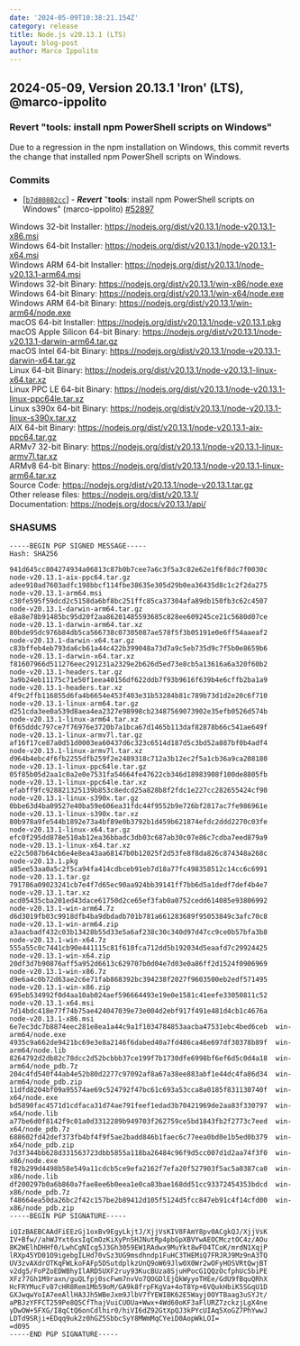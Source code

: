 ```yaml
---
date: '2024-05-09T10:38:21.154Z'
category: release
title: Node.js v20.13.1 (LTS)
layout: blog-post
author: Marco Ippolito
---
```


## 2024-05-09, Version 20.13.1 'Iron' (LTS), @marco-ippolito

### Revert "tools: install npm PowerShell scripts on Windows"

Due to a regression in the npm installation on Windows, this commit reverts the change that installed npm PowerShell scripts on Windows.

### Commits

- \[[`b7d80802cc`](https://github.com/nodejs/node/commit/b7d80802cc)] - _**Revert**_ "**tools**: install npm PowerShell scripts on Windows" (marco-ippolito) [#52897](https://github.com/nodejs/node/pull/52897)

Windows 32-bit Installer: https://nodejs.org/dist/v20.13.1/node-v20.13.1-x86.msi \
Windows 64-bit Installer: https://nodejs.org/dist/v20.13.1/node-v20.13.1-x64.msi \
Windows ARM 64-bit Installer: https://nodejs.org/dist/v20.13.1/node-v20.13.1-arm64.msi \
Windows 32-bit Binary: https://nodejs.org/dist/v20.13.1/win-x86/node.exe \
Windows 64-bit Binary: https://nodejs.org/dist/v20.13.1/win-x64/node.exe \
Windows ARM 64-bit Binary: https://nodejs.org/dist/v20.13.1/win-arm64/node.exe \
macOS 64-bit Installer: https://nodejs.org/dist/v20.13.1/node-v20.13.1.pkg \
macOS Apple Silicon 64-bit Binary: https://nodejs.org/dist/v20.13.1/node-v20.13.1-darwin-arm64.tar.gz \
macOS Intel 64-bit Binary: https://nodejs.org/dist/v20.13.1/node-v20.13.1-darwin-x64.tar.gz \
Linux 64-bit Binary: https://nodejs.org/dist/v20.13.1/node-v20.13.1-linux-x64.tar.xz \
Linux PPC LE 64-bit Binary: https://nodejs.org/dist/v20.13.1/node-v20.13.1-linux-ppc64le.tar.xz \
Linux s390x 64-bit Binary: https://nodejs.org/dist/v20.13.1/node-v20.13.1-linux-s390x.tar.xz \
AIX 64-bit Binary: https://nodejs.org/dist/v20.13.1/node-v20.13.1-aix-ppc64.tar.gz \
ARMv7 32-bit Binary: https://nodejs.org/dist/v20.13.1/node-v20.13.1-linux-armv7l.tar.xz \
ARMv8 64-bit Binary: https://nodejs.org/dist/v20.13.1/node-v20.13.1-linux-arm64.tar.xz \
Source Code: https://nodejs.org/dist/v20.13.1/node-v20.13.1.tar.gz \
Other release files: https://nodejs.org/dist/v20.13.1/ \
Documentation: https://nodejs.org/docs/v20.13.1/api/

### SHASUMS

```
-----BEGIN PGP SIGNED MESSAGE-----
Hash: SHA256

941d645cc804274934a06813c87b0b7cee7a6c3f5a3c82e62e1f6f8dc7f0030c  node-v20.13.1-aix-ppc64.tar.gz
adee910ad7603adfc198bbcf114fbe38635e305d29b0ea36435d8c1c2f2da275  node-v20.13.1-arm64.msi
c30fe595f59dcd2c5158da6bf8bc251ffc85ca37304afa89db150fb3c62c4507  node-v20.13.1-darwin-arm64.tar.gz
e8a8e78b91485bc95d20f2aa86201485593685c828ee609245ce21c5680d07ce  node-v20.13.1-darwin-arm64.tar.xz
80bde95dc976b84db5ca566738c07305087ae578f5f3b05191e0e6ff54aaeaf2  node-v20.13.1-darwin-x64.tar.gz
c83bffeb4eb793da6cb61a44c422b399048a73d7a9c5eb735d9c7f5b0e8659b6  node-v20.13.1-darwin-x64.tar.xz
f81607966d511276eec291231a2329e2b626d5ed73e8cb5a13616a6a320f60b2  node-v20.13.1-headers.tar.gz
3a9b24eb11175c71e50f1eea40156df622ddb7f93b9616f639b4e6cffb2ba1a9  node-v20.13.1-headers.tar.xz
4f9c2ffb116855d6fa4b6654e453f403e31b53284b81c789b73d1d2e20c6f710  node-v20.13.1-linux-arm64.tar.gz
d251cda3ee0a539d8aea4ea2327e98998cb23487569073902e35efb0526d574b  node-v20.13.1-linux-arm64.tar.xz
0f65dddc797ce7f76976e3720b7a1bca67d1465b113daf82878b66c541ae649f  node-v20.13.1-linux-armv7l.tar.gz
af16f17ce87a0d51d0003ea60437d6c323c6514d187d5c3bd52a887bf0b4adf4  node-v20.13.1-linux-armv7l.tar.xz
d964b4ebc4f6fb2255dfb259f2e2489318c712a3b12ec2f5a1cb36a9ca208180  node-v20.13.1-linux-ppc64le.tar.gz
05f85b05d2aa1c0a2e0e7531fa54664fe47622cb346d18983908f100de8805fb  node-v20.13.1-linux-ppc64le.tar.xz
efabff9fc928821325139b853c8edcd25a828b8f2fdc1e227cc282655424cf90  node-v20.13.1-linux-s390x.tar.gz
0bbe63d4ba09527e40ba59e606ea31fdc44f9552b9e726bf2817ac7fe986961e  node-v20.13.1-linux-s390x.tar.xz
80b978a9fe544b1892e73a4bf89e0b3792b1d459b621874efdc2ddd2270c03fe  node-v20.13.1-linux-x64.tar.gz
efc0f295dd878e510ab12ea36bbadc3db03c687ab30c07e86c7cdba7eed879a9  node-v20.13.1-linux-x64.tar.xz
e22c5087b64cb6e4e8ea43aa68147b0b12025f2d53fe8f8da826c874348a268c  node-v20.13.1.pkg
a85ee53aa0a5c2f5ca94fa414cdbceb91eb7d18a77fc498358512c14cc6c6991  node-v20.13.1.tar.gz
791786a09023241cb7e4f7d65ec90aa924bb39141ff7bb6d5a1dedf7def4b4e7  node-v20.13.1.tar.xz
acd05435cba201ed43dace61750d2ce65ef3fab0a0752cedd614085e93806992  node-v20.13.1-win-arm64.7z
d6d3019fb03c9918dfb4ba9dbdadb701b781a661283689f95053849c3afc70c8  node-v20.13.1-win-arm64.zip
a3aacbadf432c03b13428b55d33e5a6af238c30c340d97d47cc9ce0b57bfa3b8  node-v20.13.1-win-x64.7z
555a55c0c7441cb90e441115c81f610fca712dd5b192034d5eaafd7c29924425  node-v20.13.1-win-x64.zip
20df3d7b90876aff5a952d6613c629707b0d04e7d03e0a86ff2d1524f0906969  node-v20.13.1-win-x86.7z
d9e6a4c0b72d63ae2c6e71fab868392bc394238f2027f9603500eb2edf571495  node-v20.13.1-win-x86.zip
695eb534992f0d4aa10ab024aef596664493e19e0e1581c41eefe33050811c52  node-v20.13.1-x64.msi
7d14bdc418e77f74b75ae424047039e73e004d2ebf917f491e481d4cb1c4676a  node-v20.13.1-x86.msi
6e7ec3dc7b8874eec281e8ea1a44c9a1f1034784853aacba47531ebc4bed6ceb  win-arm64/node.exe
4935c9a662de9421bc69e3e8a2146f6dabed40a7fd486ca46e697df30378b89f  win-arm64/node.lib
8264792d2db82c78dcc2d52bcbbb37ce199f7b1730dfe6998bf6ef6d5c0d4a18  win-arm64/node_pdb.7z
204c4fd540f44ab4e52b80d2277c97092af8a67a38ee883abf1e44dc4fa86d34  win-arm64/node_pdb.zip
11dfd8204bf09a95574ae69c524792f47bc61c693a53cca8a0185f831130740f  win-x64/node.exe
bd5890fac4571d1cdfaca31d74ae791feef1edad3b70421969de2aa83f330797  win-x64/node.lib
a77be6d0f8142f9c01a0d3312289b949703f262759ce5bd1843fb2f2773c7eed  win-x64/node_pdb.7z
688602fd42def373fb4bf4f9f5ae2badd846b1faec6c77eea0bd0e1b5ed0b379  win-x64/node_pdb.zip
7d3f344bb628d331563723dbb5855a118ba26484c96f9d5cc007d1d2aa74f3f0  win-x86/node.exe
f82b299d4498b58e549a11cdcb5ce9efa2162f7efa20f527903f5ac5a0387ca0  win-x86/node.lib
df200297b0a6b860a7fae8ee6b0eea1e0ca83bae168dd51cc93372454353bdcd  win-x86/node_pdb.7z
f48664ea50da26bc2f42c157be2b89412d105f5124d5fcc847eb91c4f14cfd00  win-x86/node_pdb.zip
-----BEGIN PGP SIGNATURE-----

iQIzBAEBCAAdFiEEzGj1oxBv9EgyLkjtJ/XjjVsKIV8FAmY8pv0ACgkQJ/XjjVsK
IV+Bfw//ahWJYxt6xsIqCmOzKiXyPnSHJNutRp4pbGpXBVYwAEOCMcztOC4z/AOu
8K2WElhDHHf0/LwhCgNIcg5J3Gh3059EW1RAdwx9MuYkt8wFO4TCoK/mrdN1XqjP
lRXp45YD01O9igebgILHd70vSz3UG9msdhndp1FuHC3THEMiQ7FRJRJ9Mz9nA3TQ
UV3zvAXdrOTKqFWLkoFAFp5DSutdplkzUnQ9oW69Jlw0X0Wr2wOFyHOSVRtQwjBT
v2dg5/FoPZoEDWBhyIlARD5UXF2ruy93KucBUza8SjuHPocG1QQzOcfphUc5biPE
XFz77Gh1M9raxn/guQLfpj0scFwm7nvVo7QOGDlEjQkWyyoTHEe/GdU9fBquQRhX
HcFRYMucFv87cHR8Rem1Mb59oM/GA9k8frpFKgVa+4oT8Yp+6VQukHbiK5SGqU1D
GXJwqwYoIA7eeAllHA3Jh5WBeJxm9JlbV7fYEWIBK62E5Wayj0OYTBaag3uSYJt/
aPBJzYFFCT259Pe8Q5CfThajVuiCUOUa+Wwx+4Wd60oKF3aFlURZ7zckzjLgX4ne
yDwOW+5FXG/I8qCtQ6onCdlhir0/hiVI6dZ92GtXpQJ3kPYcUIAq5XoGZ7PhYwwJ
LDTd9SRji+EDqq9uk2z0hGZ5SbbcSyY8MWmMqCYeiD0AopWkLOI=
=d095
-----END PGP SIGNATURE-----
```
